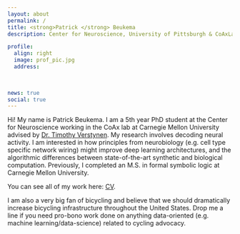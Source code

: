 ```yaml
---
layout: about
permalink: /
title: <strong>Patrick </strong> Beukema
description: Center for Neuroscience, University of Pittsburgh & CoAxLab, Carnegie Mellon University

profile:
  align: right
  image: prof_pic.jpg
  address: 
   
    

news: true
social: true
---
```


Hi! My name is Patrick Beukema. I am a 5th year PhD student at the Center for Neuroscience working in the CoAx lab at Carnegie Mellon University advised by [Dr. Timothy Verstynen](http://www.psy.cmu.edu/~coaxlab/). My research involves decoding neural activity. I am interested in how principles from neurobiology (e.g. cell type specific network wiring) might improve deep learning architectures, and the algorithmic differences between state-of-the-art synthetic and biological computation. Previously, I completed an M.S. in formal symbolic logic at Carnegie Mellon University. 

You can see all of my work here: [CV](http://www.psy.cmu.edu/~coaxlab/resumes/beukema.pdf). 

I am also a very big fan of bicycling and believe that we should dramatically increase bicycling infrastructure throughout the United States. Drop me a line if you need pro-bono work done on anything data-oriented (e.g. machine learning/data-science) related to cycling advocacy.  

